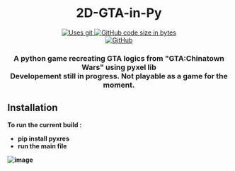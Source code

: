 <h1 align="center">
  2D-GTA-in-Py
</h1>
<p align="center">
    <a href="https://github.com/pingouinn/2D-GTA-in-Py">
        <img src="https://img.shields.io/badge/Git-F05032?style=for-the-badge&logo=git&logoColor=white" alt="Uses git">
    </a>
    <a href="https://github.com/pingouinn/2D-GTA-in-Py">
      <img alt="GitHub code size in bytes" src="https://img.shields.io/github/languages/code-size/pingouinn/2D-GTA-in-Py?style=for-the-badge">
    <a>
    <br>
    <a href="https://github.com/pingouinn/2D-GTA-in-Py/blob/main/LICENSE">
      <img alt="GitHub" src="https://img.shields.io/github/license/pingouinn/2D-GTA-in-Py?style=for-the-badge">
    </a>
</p>
<h3 align="center">
    <strong>A python game recreating GTA logics from "GTA:Chinatown Wars" using pyxel lib<br>Developement still in progress. Not playable as a game for the moment.<strong>
</h3>

## Installation

To run the current build :

- pip install pyxres 
- run the main file

![image](https://user-images.githubusercontent.com/72406765/172855950-625e1d51-8fc4-4322-941b-81481fb698bd.png)
